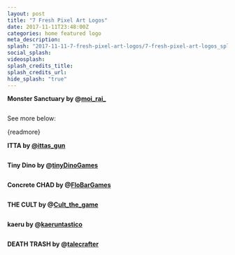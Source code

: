 ```yaml
---
layout: post
title: "7 Fresh Pixel Art Logos"
date: 2017-11-11T23:48:00Z
categories: home featured logo 
meta_description: 
splash: "2017-11-11-7-fresh-pixel-art-logos/7-fresh-pixel-art-logos_splash.jpg:large"
social_splash: 
videosplash: 
splash_credits_title: 
splash_credits_url: 
hide_splash: "true"
---
```

<p><strong>Monster Sanctuary by @</strong><a href="https://twitter.com/moi_rai_" target="_blank"><strong>moi_rai_</strong></a></p><p><img data-src="2017-11-11-7-fresh-pixel-art-logos/7-fresh-pixel-art-logos_1.png"></p><p>See more below:</p><p>{readmore}</p><p><strong>ITTA by </strong><a href="https://twitter.com/ittas_gun" target="_blank"><strong>@ittas_gun</strong></a></p><p><img data-src="2017-11-11-7-fresh-pixel-art-logos/7-fresh-pixel-art-logos_2.jpg"></p><p><strong>Tiny Dino by @</strong><a href="https://twitter.com/tinyDinoGames" target="_blank"><strong>tinyDinoGames</strong></a></p><p><img class="" data-src="2017-11-11-7-fresh-pixel-art-logos/7-fresh-pixel-art-logos_3.jpg"></p><p><strong>Concrete CHAD by @</strong><a href="https://twitter.com/FloBarGames" target="_blank"><strong>FloBarGames</strong></a></p><p><img data-src="2017-11-11-7-fresh-pixel-art-logos/7-fresh-pixel-art-logos_4.jpg"></p><p><strong>THE CULT by @</strong><a href="https://twitter.com/Cult_the_game" target="_blank"><strong>Cult_the_game</strong></a></p><p><img data-src="2017-11-11-7-fresh-pixel-art-logos/7-fresh-pixel-art-logos_5.jpg"></p><p><strong>kaeru by @</strong><a href="https://twitter.com/kaeruntastico" target="_blank"><strong>kaeruntastico</strong></a></p><p><img class="" data-src="2017-11-11-7-fresh-pixel-art-logos/7-fresh-pixel-art-logos_6.png"></p><p><strong>DEATH TRASH by @</strong><a href="https://twitter.com/talecrafter" target="_blank"><strong>talecrafter</strong></a></p><p><img data-src="2017-11-11-7-fresh-pixel-art-logos/7-fresh-pixel-art-logos_7.png"></p>